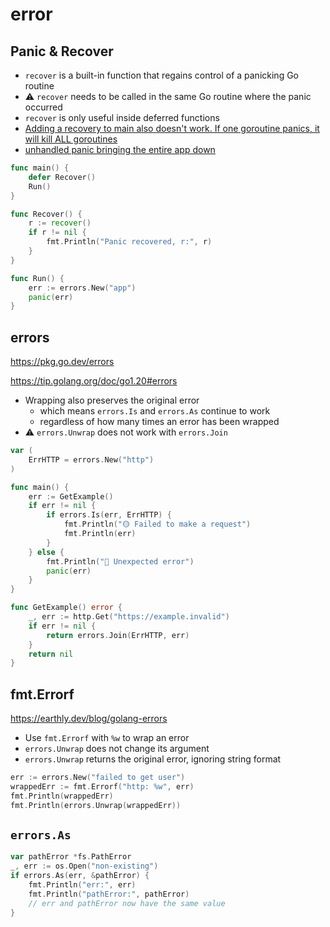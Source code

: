 # error

## Panic & Recover

* `recover` is a built-in function that regains control of a panicking Go routine
* ⚠️ `recover` needs to be called in the same Go routine where the panic occurred
* `recover` is only useful inside deferred functions
* [Adding a recovery to main also doesn't work. If one goroutine panics, it will kill ALL goroutines](https://www.reddit.com/r/golang/comments/18sncxt/comment/kf8kump/?utm_source=share&utm_medium=web2x&context=3)
* [unhandled panic bringing the entire app down](https://www.reddit.com/r/golang/comments/18sncxt/comment/kf91p7t/?utm_source=share&utm_medium=web2x&context=3)

```go
func main() {
    defer Recover()
    Run()
}

func Recover() {
    r := recover()
    if r != nil {
        fmt.Println("Panic recovered, r:", r)
    }
}

func Run() {
    err := errors.New("app")
    panic(err)
}
```

## errors

https://pkg.go.dev/errors

https://tip.golang.org/doc/go1.20#errors

* Wrapping also preserves the original error
  * which means `errors.Is` and `errors.As` continue to work
  * regardless of how many times an error has been wrapped
* ⚠️ `errors.Unwrap` does not work with `errors.Join`

```go
var (
    ErrHTTP = errors.New("http")
)

func main() {
    err := GetExample()
    if err != nil {
        if errors.Is(err, ErrHTTP) {
            fmt.Println("🟡 Failed to make a request")
            fmt.Println(err)
        }
    } else {
        fmt.Println("🔴 Unexpected error")
        panic(err)
    }
}

func GetExample() error {
    _, err := http.Get("https://example.invalid")
    if err != nil {
        return errors.Join(ErrHTTP, err)
    }
    return nil
}
```

## fmt.Errorf

https://earthly.dev/blog/golang-errors

* Use `fmt.Errorf` with `%w` to wrap an error
* `errors.Unwrap` does not change its argument
* `errors.Unwrap` returns the original error, ignoring string format

```go
err := errors.New("failed to get user")
wrappedErr := fmt.Errorf("http: %w", err)
fmt.Println(wrappedErr)
fmt.Println(errors.Unwrap(wrappedErr))
```

## `errors.As`

```go
var pathError *fs.PathError
_, err := os.Open("non-existing")
if errors.As(err, &pathError) {
    fmt.Println("err:", err)
    fmt.Println("pathError:", pathError)
    // err and pathError now have the same value
}
```
